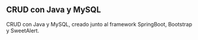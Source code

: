 ## CRUD con Java y MySQL

CRUD con Java y MySQL, creado junto al framework SpringBoot, Bootstrap y SweetAlert.
